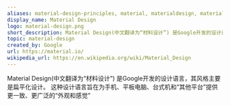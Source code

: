 ```yaml
---
aliases: material-design-principles, material, materialdesign, material3
display_name: Material Design
logo: material-design.png
short_description: Material Design(中文翻译为“材料设计”) 是Google开发的设计语言，其风格主要是扁平化设计。
topic: material-design
created_by: Google
url: https://material.io/
wikipedia_url: https://en.wikipedia.org/wiki/Material_Design
---
```

Material Design(中文翻译为“材料设计”) 是Google开发的设计语言，其风格主要是扁平化设计。
这种设计语言旨在为手机、平板电脑、台式机和“其他平台”提供更一致、更广泛的“外观和感觉”
